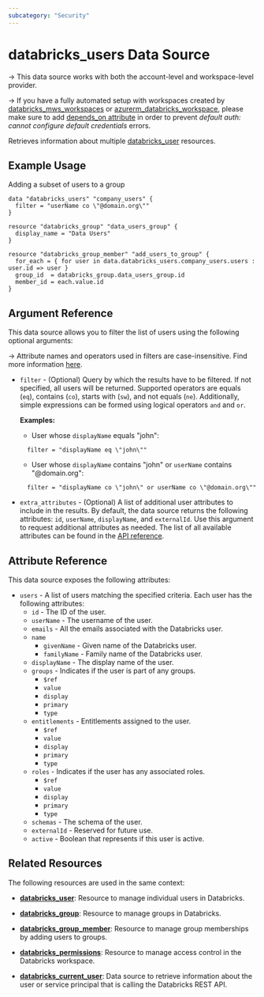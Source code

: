 ```yaml
---
subcategory: "Security"
---
```


# databricks_users Data Source

-> This data source works with both the account-level and workspace-level provider. 

-> If you have a fully automated setup with workspaces created by [databricks_mws_workspaces](../resources/mws_workspaces.md) or [azurerm_databricks_workspace](https://registry.terraform.io/providers/hashicorp/azurerm/latest/docs/resources/databricks_workspace), please make sure to add [depends_on attribute](../guides/troubleshooting.md#data-resources-and-authentication-is-not-configured-errors) in order to prevent _default auth: cannot configure default credentials_ errors.

Retrieves information about multiple [databricks_user](../resources/user.md) resources.

## Example Usage

Adding a subset of users to a group

```hcl
data "databricks_users" "company_users" {
  filter = "userName co \"@domain.org\""
}

resource "databricks_group" "data_users_group" {
  display_name = "Data Users"
}

resource "databricks_group_member" "add_users_to_group" {
  for_each = { for user in data.databricks_users.company_users.users : user.id => user }
  group_id  = databricks_group.data_users_group.id
  member_id = each.value.id
}
```

## Argument Reference

This data source allows you to filter the list of users using the following optional arguments: 

-> Attribute names and operators used in filters are case-insensitive. Find more information [here](https://datatracker.ietf.org/doc/html/rfc7644#section-3.4.2.2).  

- `filter` - (Optional) Query by which the results have to be filtered. If not specified, all users will be returned. Supported operators are equals (`eq`), contains (`co`), starts with (`sw`), and not equals (`ne`). Additionally, simple expressions can be formed using logical operators `and` and `or`.

  **Examples:**
    - User whose `displayName` equals "john": 
    ```hcl
      filter = "displayName eq \"john\""
    ```
    - User whose `displayName` contains "john" or `userName` contains "@domain.org": 
    ```hcl
      filter = "displayName co \"john\" or userName co \"@domain.org\""
    ```

- `extra_attributes` - (Optional) A list of additional user attributes to include in the results. By default, the data source returns the following attributes: `id`, `userName`, `displayName`, and `externalId`. Use this argument to request additional attributes as needed. The list of all available attributes can be found in the [API reference](https://docs.databricks.com/api/workspace/users/list). 

## Attribute Reference

This data source exposes the following attributes:

- `users` - A list of users matching the specified criteria. Each user has the following attributes:
    - `id` - The ID of the user.
    - `userName` - The username of the user.
    - `emails` - All the emails associated with the Databricks user.
    - `name`
      - `givenName` - Given name of the Databricks user.
      - `familyName` - Family name of the Databricks user.
    - `displayName` - The display name of the user. 
    - `groups` - Indicates if the user is part of any groups. 
      - `$ref`
      - `value`
      - `display`
      - `primary`
      - `type`
    - `entitlements` - Entitlements assigned to the user. 
      - `$ref`
      - `value`
      - `display`
      - `primary`
      - `type`
    - `roles` - Indicates if the user has any associated roles.
      - `$ref`
      - `value`
      - `display`
      - `primary`
      - `type`
    - `schemas` - The schema of the user. 
    - `externalId` - Reserved for future use. 
    - `active` - Boolean that represents if this user is active. 

## Related Resources

The following resources are used in the same context:

- [**databricks_user**](../resources/user.md): Resource to manage individual users in Databricks.

- [**databricks_group**](../resources/group.md): Resource to manage groups in Databricks.

- [**databricks_group_member**](../resources/group_member.md): Resource to manage group memberships by adding users to groups.

- [**databricks_permissions**](../resources/permissions.md): Resource to manage access control in the Databricks workspace.

- [**databricks_current_user**](current_user.md): Data source to retrieve information about the user or service principal that is calling the Databricks REST API.
